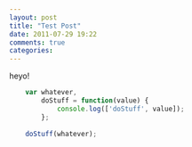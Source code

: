 ```yaml
---
layout: post
title: "Test Post"
date: 2011-07-29 19:22
comments: true
categories: 
---
```


heyo!

``` javascript
    var whatever,
        doStuff = function(value) {
            console.log(['doStuff', value]);
        };
    
    doStuff(whatever);
```